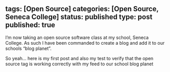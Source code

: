 tags: [Open Source]
categories: [Open Source, Seneca College]
status: published
type: post
published: true
---
I’m now taking an open source software class at my school, Seneca College. As such I have been commanded to create a blog and add it to our schools “blog planet”.

So yeah… here is my first post and also my test to verify that the open source tag is working correctly with my feed to our school blog planet
